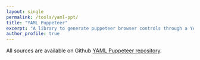 ```yaml
---
layout: single
permalink: /tools/yaml-ppt/
title: "YAML Puppeteer"
excerpt: "A library to generate puppeteer browser controls through a YAML api."
author_profile: true
---
```


All sources are available on Github [YAML Puppeteer repository][yaml-pptr-repository].

[yaml-pptr-repository]: https://github.com/Bloom-Perf/yaml-pptr